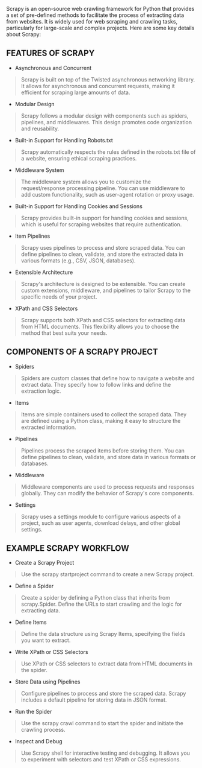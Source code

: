 Scrapy is an open-source web crawling framework for Python that provides a set of pre-defined methods to facilitate the process of extracting data from websites. It is widely used for web scraping and crawling tasks, particularly for large-scale and complex projects. Here are some key details about Scrapy:

## FEATURES OF SCRAPY

* Asynchronous and Concurrent
> Scrapy is built on top of the Twisted asynchronous networking library. It allows for asynchronous and concurrent requests, making it efficient for scraping large amounts of data.
* Modular Design
> Scrapy follows a modular design with components such as spiders, pipelines, and middlewares. This design promotes code organization and reusability.

* Built-in Support for Handling Robots.txt
> Scrapy automatically respects the rules defined in the robots.txt file of a website, ensuring ethical scraping practices.

* Middleware System
> The middleware system allows you to customize the request/response processing pipeline. You can use middleware to add custom functionality, such as user-agent rotation or proxy usage.

* Built-in Support for Handling Cookies and Sessions
> Scrapy provides built-in support for handling cookies and sessions, which is useful for scraping websites that require authentication.

* Item Pipelines
> Scrapy uses pipelines to process and store scraped data. You can define pipelines to clean, validate, and store the extracted data in various formats (e.g., CSV, JSON, databases).

* Extensible Architecture
> Scrapy's architecture is designed to be extensible. You can create custom extensions, middleware, and pipelines to tailor Scrapy to the specific needs of your project.

* XPath and CSS Selectors
> Scrapy supports both XPath and CSS selectors for extracting data from HTML documents. This flexibility allows you to choose the method that best suits your needs.

## COMPONENTS OF A SCRAPY PROJECT

* Spiders
> Spiders are custom classes that define how to navigate a website and extract data. They specify how to follow links and define the extraction logic.

* Items
> Items are simple containers used to collect the scraped data. They are defined using a Python class, making it easy to structure the extracted information.

* Pipelines
> Pipelines process the scraped items before storing them. You can define pipelines to clean, validate, and store data in various formats or databases.

* Middleware
> Middleware components are used to process requests and responses globally. They can modify the behavior of Scrapy's core components.

* Settings
> Scrapy uses a settings module to configure various aspects of a project, such as user agents, download delays, and other global settings.

## EXAMPLE SCRAPY WORKFLOW

* Create a Scrapy Project
> Use the scrapy startproject command to create a new Scrapy project.

* Define a Spider
> Create a spider by defining a Python class that inherits from scrapy.Spider. Define the URLs to start crawling and the logic for extracting data.

* Define Items
> Define the data structure using Scrapy Items, specifying the fields you want to extract.

* Write XPath or CSS Selectors
> Use XPath or CSS selectors to extract data from HTML documents in the spider.

* Store Data using Pipelines
> Configure pipelines to process and store the scraped data. Scrapy includes a default pipeline for storing data in JSON format.

* Run the Spider
> Use the scrapy crawl command to start the spider and initiate the crawling process.

* Inspect and Debug
> Use Scrapy shell for interactive testing and debugging. It allows you to experiment with selectors and test XPath or CSS expressions.
